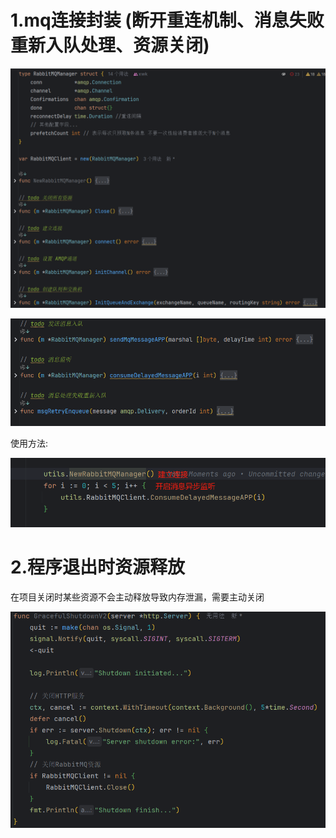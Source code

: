 # 1.mq连接封装 (断开重连机制、消息失败重新入队处理、资源关闭)

![img](./pic/1.png)

![img](./pic/2.png)

使用方法:

![img](./pic/3.png)

# 2.程序退出时资源释放

在项目关闭时某些资源不会主动释放导致内存泄漏，需要主动关闭

![img](./pic/4.png)